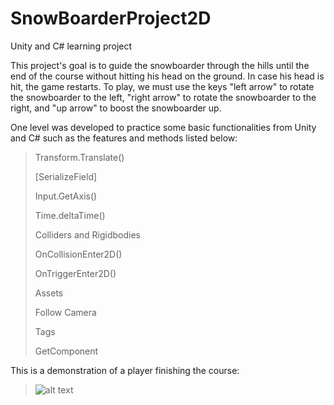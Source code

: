 # SnowBoarderProject2D
 Unity and C# learning project

This project's goal is to guide the snowboarder through the hills until the end of the course without hitting his head on the ground.
In case his head is hit, the game restarts. To play, we must use the keys "left arrow" to rotate the snowboarder to the left, "right arrow" to rotate the snowboarder to the right, and "up arrow" to boost the snowboarder up.

One level was developed to practice some basic functionalities from Unity and C# such as the features and methods listed below: 
><p>Transform.Translate()</p>
><p>[SerializeField]</p>
><p>Input.GetAxis()</p>
><p>Time.deltaTime()</p>
><p>Colliders and Rigidbodies</p>
><p>OnCollisionEnter2D()</p>
><p>OnTriggerEnter2D()</p>
><p>Assets</p>
><p>Follow Camera</p>
><p>Tags</p>
><p>GetComponent</p>

This is a demonstration of a player finishing the course:
>![alt text](https://github.com/wellingtonesposito/SnowBoarderProject2D/blob/main/20230312_235852.gif "Illustrative Snow Boarder gif")
